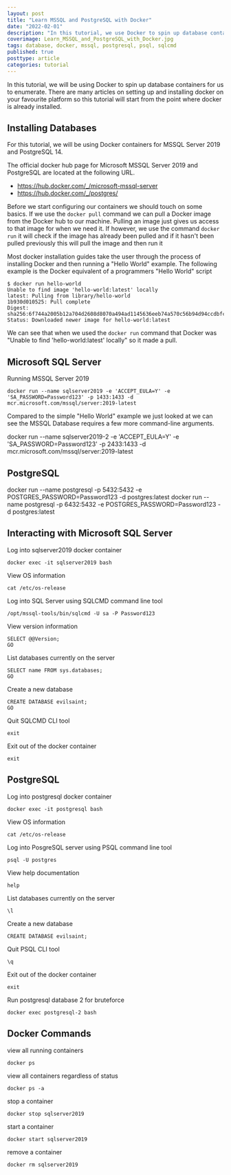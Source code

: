 ```yaml
---
layout: post
title: "Learn MSSQL and PostgreSQL with Docker"
date: "2022-02-01"
description: "In this tutorial, we use Docker to spin up database containers for us to practice our enumeration skills. At the end of this tutorial you will have run MSSQL Server 2019 from Microsoft and PostgreSQL inside docker container and enumerated them with `sqlcmd` and `psql` commands."
coverimage: Learn_MSSQL_and_PostgreSQL_with_Docker.jpg
tags: database, docker, mssql, postgresql, psql, sqlcmd
published: true
posttype: article
categories: tutorial
---
```


In this tutorial, we will be using Docker to spin up database containers for us to enumerate. There are many articles on setting up and installing docker on your favourite platform so this tutorial will start from the point where docker is already installed. 

## Installing Databases

For this tutorial, we will be using Docker containers for MSSQL Server 2019 and PostgreSQL 14.

The official docker hub page for Microsoft MSSQL Server 2019 and PostgreSQL are located at the following URL. 

* https://hub.docker.com/_/microsoft-mssql-server
* https://hub.docker.com/_/postgres/

Before we start configuring our containers we should touch on some basics.  If we use the `docker pull` command we can pull a Docker image from the Docker hub to our machine. Pulling an image just gives us access to that image for when we need it. If however, we use the command `docker run` it will check if the image has already been pulled and if it hasn't been pulled previously this will pull the image and then run it

Most docker installation guides take the user through the process of installing Docker and then running a "Hello World" example. The following example is the Docker equivalent of a programmers "Hello World" script

```
$ docker run hello-world
Unable to find image 'hello-world:latest' locally
latest: Pulling from library/hello-world
1b930d010525: Pull complete 
Digest: sha256:6f744a2005b12a704d2608d8070a494ad1145636eeb74a570c56b94d94ccdbfc
Status: Downloaded newer image for hello-world:latest
```

We can see that when we used the `docker run` command that Docker was "Unable to find 'hello-world:latest' locally" so it made a pull. 

## Microsoft SQL Server

Running MSSQL Server 2019
```
docker run --name sqlserver2019 -e 'ACCEPT_EULA=Y' -e 'SA_PASSWORD=Password123' -p 1433:1433 -d mcr.microsoft.com/mssql/server:2019-latest
```

Compared to the simple "Hello World" example we just looked at we can see the MSSQL Database requires a few more command-line arguments. 


docker run --name sqlserver2019-2 -e 'ACCEPT_EULA=Y' -e 'SA_PASSWORD=Password123' -p 2433:1433 -d mcr.microsoft.com/mssql/server:2019-latest

## PostgreSQL


docker run --name postgresql -p 5432:5432 -e POSTGRES_PASSWORD=Password123 -d postgres:latest
docker run --name postgresql -p 6432:5432 -e POSTGRES_PASSWORD=Password123 -d postgres:latest


## Interacting with Microsoft SQL Server

Log into sqlserver2019 docker container
```
docker exec -it sqlserver2019 bash
```

View OS information
```
cat /etc/os-release
```

Log into SQL Server using SQLCMD command line tool
```
/opt/mssql-tools/bin/sqlcmd -U sa -P Password123
```

View version information
```
SELECT @@Version;
GO
```

List databases currently on the server
```
SELECT name FROM sys.databases;
GO
```

Create a new database
```
CREATE DATABASE evilsaint;
GO
```

Quit SQLCMD CLI tool
```
exit
```

Exit out of the docker container
```
exit
```

## PostgreSQL

Log into postgresql docker container
```
docker exec -it postgresql bash
```

View OS information
```
cat /etc/os-release
```

Log into PosgreSQL server using PSQL command line tool
```
psql -U postgres
```

View help documentation
```
help
```

List databases currently on the server
```
\l
```

Create a new database
```
CREATE DATABASE evilsaint;
```

Quit PSQL CLI tool
```
\q
```

Exit out of the docker container
```
exit
```

Run postgresql database 2 for bruteforce
```
docker exec postgresql-2 bash
```



## Docker Commands

view all running containers
```
docker ps
```

view all containers regardless of status
```
docker ps -a
```

stop a container
```
docker stop sqlserver2019
```

start a container
```
docker start sqlserver2019
```

remove a container
```
docker rm sqlserver2019
```